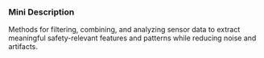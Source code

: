### Mini Description

Methods for filtering, combining, and analyzing sensor data to extract meaningful safety-relevant features and patterns while reducing noise and artifacts.
